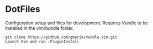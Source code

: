 # DotFiles
Configuration setup and files for development. Requires Vundle to
be installed in the vim/bundle folder.

```
git clone https://github.com/gmarik/Vundle.vim.git
Launch Vim and run :PluginInstall
```

